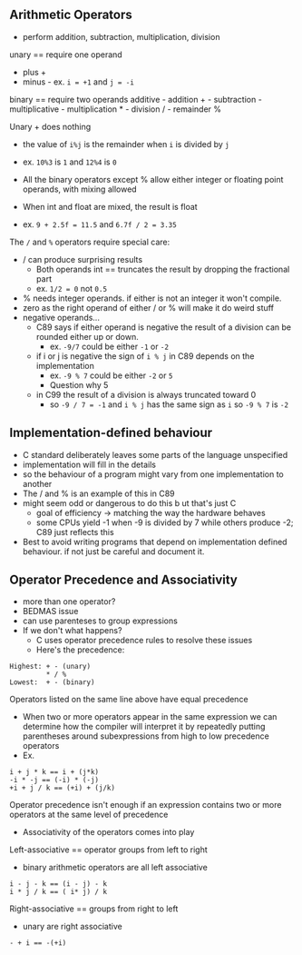 ## Arithmetic Operators

- perform addition, subtraction, multiplication, division

unary == require one operand
- plus +
- minus -
ex. `i = +1` and `j = -i`

binary == require two operands 
    additive
    - addition +
    - subtraction - 
    multiplicative
    - multiplication *
    - division /
    - remainder %

Unary + does nothing
- the value of `i%j` is the remainder when `i` is divided by `j` 
- ex. `10%3` is `1` and `12%4` is `0`

- All the binary operators except % allow either integer or floating point operands, with mixing allowed
- When int and float are mixed, the result is float
- ex. `9 + 2.5f = 11.5` and `6.7f / 2 = 3.35`

The `/` and `%` operators require special care:
- / can produce surprising results
  - Both operands int == truncates the result by dropping the fractional part
  - ex. `1/2 = 0` not `0.5`
- % needs integer operands. if either is not an integer it won't compile.
- zero as the right operand of either / or % will make it do weird stuff
- negative operands...
  - C89 says if either operand is negative the result of a division can be rounded either up or down.
    - ex. `-9/7` could be either `-1` or `-2` 
  - if i or j is negative the sign of `i % j` in C89 depends on the implementation
    - ex. `-9 % 7` could be either `-2` or `5` 
    - Question why 5
  - in C99 the result of a division is always truncated toward 0
    - so `-9 / 7 = -1` and `i % j` has the same sign as `i` so `-9 % 7` is `-2`

## Implementation-defined behaviour
- C standard deliberately leaves some parts of the language unspecified
- implementation will fill in the details
- so the behaviour of a program might vary from one implementation to another
- The / and % is an example of this in C89
- might seem odd or dangerous to do this b ut that's just C
  - goal of efficiency -> matching the way the hardware behaves
  - some CPUs yield -1 when -9 is divided by 7 while others produce -2; C89 just reflects this
- Best to avoid writing programs that depend on implementation defined behaviour. if not just be careful and document it.

## Operator Precedence and Associativity
- more than one operator?
- BEDMAS issue
- can use parenteses to group expressions
- If we don't what happens?
  - C uses operator precedence rules to resolve these issues
  - Here's the precedence:

```
Highest: + - (unary)
         * / %
Lowest:  + - (binary)
```

Operators listed on the same line above have equal precedence

- When two or more operators appear in the same expression we can determine how the compiler will interpret it by repeatedly putting parentheses around subexpressions from high to low precedence operators 
- Ex.

```
i + j * k == i + (j*k)
-i * -j == (-i) * (-j)
+i + j / k == (+i) + (j/k)
```

Operator precedence isn't enough if an expression contains two or more operators at the same level of precedence
- Associativity of the operators comes into play 

Left-associative == operator groups from left to right
- binary arithmetic operators are all left associative
```
i - j - k == (i - j) - k
i * j / k == ( i* j) / k
```

Right-associative == groups from right to left
- unary are right associative
```
- + i == -(+i)
```


